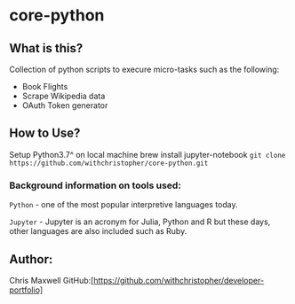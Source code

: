# core-python

## What is this?
Collection of python scripts to execure micro-tasks such as the following:
* Book Flights
* Scrape Wikipedia data
* OAuth Token generator

## How to Use?
Setup Python3.7^ on local machine
brew install jupyter-notebook 
`git clone https://github.com/withchristopher/core-python.git`

### Background information on tools used:

`Python` - one of the most popular interpretive languages today.

`Jupyter` - Jupyter is an acronym for Julia, Python and R but these days, other languages are also included such as Ruby.

## Author: 
Chris Maxwell
GitHub:[https://github.com/withchristopher/developer-portfolio]
